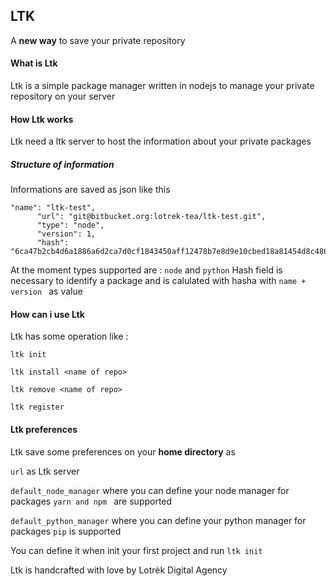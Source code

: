 ## LTK 

A **new way** to save your private repository 

#### What is Ltk
Ltk is a simple package manager written in nodejs to manage your private repository on your server


#### How Ltk works
Ltk need a ltk server to host the information about your private packages

##### Structure of information

Informations are saved as json like this
```
"name": "ltk-test",
      "url": "git@bitbucket.org:lotrek-tea/ltk-test.git",
      "type": "node",
      "version": 1,
      "hash": "6ca47b2cb4d6a1886a6d2ca7d0cf1843450aff12478b7e8d9e10cbed18a81454d8c486c6aff6830428a16bfcd569628d9727924a03d5de8f2a8c632b87830e74"
```

At the moment types supported are : ```node``` and ```python```
Hash field is necessary to identify a package and is calulated with hasha with ```name + version ``` as value

#### How can i use Ltk

Ltk has some operation like :

```ltk init```

```ltk install <name of repo>```

```ltk remove <name of repo>```

```ltk register```

#### Ltk preferences 

Ltk save some preferences on your **home directory** as

```url``` as Ltk server

```default_node_manager``` where you can define your node manager for packages ```yarn and npm ``` are supported

```default_python_manager``` where you can define your python manager for packages ```pip``` is supported

You can define it when init your first project and run ```ltk init```

Ltk is handcrafted with love by Lotrèk Digital Agency
